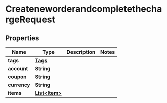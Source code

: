 

# CreateneworderandcompletethechargeRequest


## Properties

| Name | Type | Description | Notes |
|------------ | ------------- | ------------- | -------------|
|**tags** | [**Tags**](Tags.md) |  |  |
|**account** | **String** |  |  |
|**coupon** | **String** |  |  |
|**currency** | **String** |  |  |
|**items** | [**List&lt;Item&gt;**](Item.md) |  |  |



